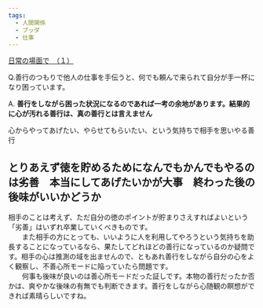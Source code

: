 ```yaml
---
tags:
  - 人間関係
  - ブッダ
  - 仕事
---
```

[日常の場面で　（１）](https://www.satisati.jp/category13/category17/entry110.html)

Q.善行のつもりで他人の仕事を手伝うと、何でも頼んで来られて自分が手一杯になり困っています。

A. **善行をしながら困った状況になるのであれば一考の余地があります。結果的に心が汚れる善行は、真の善行とは言えません**

心からやってあげたい、やらせてもらいたい、という気持ちで相手を思いやる善行 

## とりあえず徳を貯めるためになんでもかんでもやるのは劣善　本当にしてあげたいかが大事　終わった後の後味がいいかどうか

相手のことは考えず、ただ自分の徳のポイントが貯まりさえすればよいという「劣善」はいずれ卒業していくべきものです。  
　　また相手の方にとっても、いいように人を利用してやろうという気持ちを助長することになっているなら、果たしてどれほどの善行になっているのか疑問です。相手の心は推測の域を出ませんので、ともあれ善行をしながら自分の心をよく観察し、不善心所モードに陥っていたら問題です。  
　　何事も後味が良いのは善心所モードだった証しです。本物の善行だったか否かは、爽やかな後味の有無でも判断できます。善行をしながら心随観の瞑想ができれば素晴らしいですね。